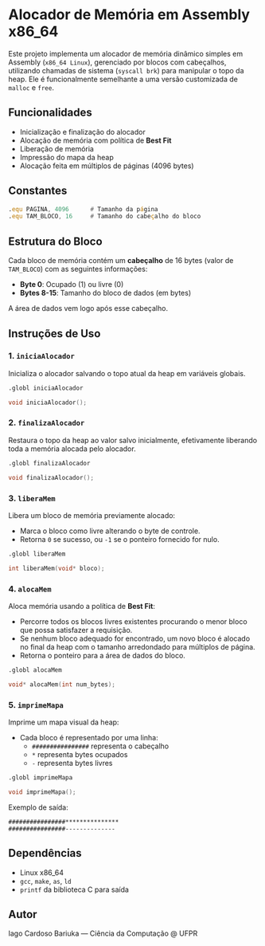 
# Alocador de Memória em Assembly x86_64

Este projeto implementa um alocador de memória dinâmico simples em Assembly (`x86_64 Linux`), gerenciado por blocos com cabeçalhos, utilizando chamadas de sistema (`syscall brk`) para manipular o topo da heap. Ele é funcionalmente semelhante a uma versão customizada de `malloc` e `free`.

## Funcionalidades

- Inicialização e finalização do alocador
- Alocação de memória com política de **Best Fit**
- Liberação de memória
- Impressão do mapa da heap
- Alocação feita em múltiplos de páginas (4096 bytes)

## Constantes

```asm
.equ PAGINA, 4096      # Tamanho da página
.equ TAM_BLOCO, 16     # Tamanho do cabeçalho do bloco
```

## Estrutura do Bloco

Cada bloco de memória contém um **cabeçalho** de 16 bytes (valor de `TAM_BLOCO`) com as seguintes informações:

- **Byte 0**: Ocupado (1) ou livre (0)
- **Bytes 8-15**: Tamanho do bloco de dados (em bytes)

A área de dados vem logo após esse cabeçalho.

## Instruções de Uso

### 1. `iniciaAlocador`

Inicializa o alocador salvando o topo atual da heap em variáveis globais.

```asm
.globl iniciaAlocador
```
```C
void iniciaAlocador();
```

### 2. `finalizaAlocador`

Restaura o topo da heap ao valor salvo inicialmente, efetivamente liberando toda a memória alocada pelo alocador.

```asm
.globl finalizaAlocador
```
```C
void finalizaAlocador();
```
### 3. `liberaMem`

Libera um bloco de memória previamente alocado:

- Marca o bloco como livre alterando o byte de controle.
- Retorna `0` se sucesso, ou `-1` se o ponteiro fornecido for nulo.

```asm
.globl liberaMem
```
```C
int liberaMem(void* bloco);
```

### 4. `alocaMem`

Aloca memória usando a política de **Best Fit**:

- Percorre todos os blocos livres existentes procurando o menor bloco que possa satisfazer a requisição.
- Se nenhum bloco adequado for encontrado, um novo bloco é alocado no final da heap com o tamanho arredondado para múltiplos de página.
- Retorna o ponteiro para a área de dados do bloco.

```asm
.globl alocaMem
```
```C
void* alocaMem(int num_bytes);
```

### 5. `imprimeMapa`

Imprime um mapa visual da heap:

- Cada bloco é representado por uma linha:
  - `################` representa o cabeçalho
  - `*` representa bytes ocupados
  - `-` representa bytes livres

```asm
.globl imprimeMapa
```
```C
void imprimeMapa();
```

Exemplo de saída:
```
################***************
################--------------
```

## Dependências

- Linux x86_64
- `gcc`, `make`, `as`, `ld`
- `printf` da biblioteca C para saída

## Autor

Iago Cardoso Bariuka — Ciência da Computação @ UFPR
